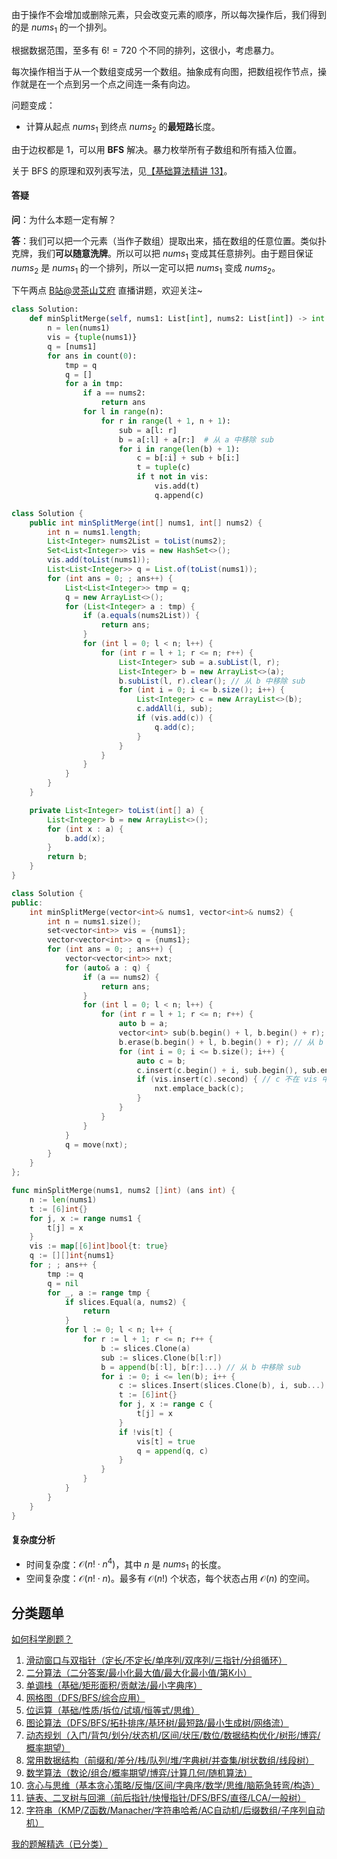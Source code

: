 由于操作不会增加或删除元素，只会改变元素的顺序，所以每次操作后，我们得到的是 $\textit{nums}_1$ 的一个排列。

根据数据范围，至多有 $6! = 720$ 个不同的排列，这很小，考虑暴力。

每次操作相当于从一个数组变成另一个数组。抽象成有向图，把数组视作节点，操作就是在一个点到另一个点之间连一条有向边。

问题变成：

- 计算从起点 $\textit{nums}_1$ 到终点 $\textit{nums}_2$ 的**最短路**长度。

由于边权都是 $1$，可以用 **BFS** 解决。暴力枚举所有子数组和所有插入位置。

关于 BFS 的原理和双列表写法，见[【基础算法精讲 13】](https://www.bilibili.com/video/BV1hG4y1277i/)。

#### 答疑

**问**：为什么本题一定有解？

**答**：我们可以把一个元素（当作子数组）提取出来，插在数组的任意位置。类似扑克牌，我们**可以随意洗牌**。所以可以把 $\textit{nums}_1$ 变成其任意排列。由于题目保证 $\textit{nums}_2$ 是 $\textit{nums}_1$ 的一个排列，所以一定可以把 $\textit{nums}_1$ 变成 $\textit{nums}_2$。 

下午两点 [B站@灵茶山艾府](https://space.bilibili.com/206214) 直播讲题，欢迎关注~

```py [sol-Python3]
class Solution:
    def minSplitMerge(self, nums1: List[int], nums2: List[int]) -> int:
        n = len(nums1)
        vis = {tuple(nums1)}
        q = [nums1]
        for ans in count(0):
            tmp = q
            q = []
            for a in tmp:
                if a == nums2:
                    return ans
                for l in range(n):
                    for r in range(l + 1, n + 1):
                        sub = a[l: r]
                        b = a[:l] + a[r:]  # 从 a 中移除 sub
                        for i in range(len(b) + 1):
                            c = b[:i] + sub + b[i:]
                            t = tuple(c)
                            if t not in vis:
                                vis.add(t)
                                q.append(c)
```

```java [sol-Java]
class Solution {
    public int minSplitMerge(int[] nums1, int[] nums2) {
        int n = nums1.length;
        List<Integer> nums2List = toList(nums2);
        Set<List<Integer>> vis = new HashSet<>();
        vis.add(toList(nums1));
        List<List<Integer>> q = List.of(toList(nums1));
        for (int ans = 0; ; ans++) {
            List<List<Integer>> tmp = q;
            q = new ArrayList<>();
            for (List<Integer> a : tmp) {
                if (a.equals(nums2List)) {
                    return ans;
                }
                for (int l = 0; l < n; l++) {
                    for (int r = l + 1; r <= n; r++) {
                        List<Integer> sub = a.subList(l, r);
                        List<Integer> b = new ArrayList<>(a);
                        b.subList(l, r).clear(); // 从 b 中移除 sub
                        for (int i = 0; i <= b.size(); i++) {
                            List<Integer> c = new ArrayList<>(b);
                            c.addAll(i, sub);
                            if (vis.add(c)) {
                                q.add(c);
                            }
                        }
                    }
                }
            }
        }
    }

    private List<Integer> toList(int[] a) {
        List<Integer> b = new ArrayList<>();
        for (int x : a) {
            b.add(x);
        }
        return b;
    }
}
```

```cpp [sol-C++]
class Solution {
public:
    int minSplitMerge(vector<int>& nums1, vector<int>& nums2) {
        int n = nums1.size();
        set<vector<int>> vis = {nums1};
        vector<vector<int>> q = {nums1};
        for (int ans = 0; ; ans++) {
            vector<vector<int>> nxt;
            for (auto& a : q) {
                if (a == nums2) {
                    return ans;
                }
                for (int l = 0; l < n; l++) {
                    for (int r = l + 1; r <= n; r++) {
                        auto b = a;
                        vector<int> sub(b.begin() + l, b.begin() + r);
                        b.erase(b.begin() + l, b.begin() + r); // 从 b 中移除 sub
                        for (int i = 0; i <= b.size(); i++) {
                            auto c = b;
                            c.insert(c.begin() + i, sub.begin(), sub.end());
                            if (vis.insert(c).second) { // c 不在 vis 中
                                nxt.emplace_back(c);
                            }
                        }
                    }
                }
            }
            q = move(nxt);
        }
    }
};
```

```go [sol-Go]
func minSplitMerge(nums1, nums2 []int) (ans int) {
	n := len(nums1)
	t := [6]int{}
	for j, x := range nums1 {
		t[j] = x
	}
	vis := map[[6]int]bool{t: true}
	q := [][]int{nums1}
	for ; ; ans++ {
		tmp := q
		q = nil
		for _, a := range tmp {
			if slices.Equal(a, nums2) {
				return
			}
			for l := 0; l < n; l++ {
				for r := l + 1; r <= n; r++ {
					b := slices.Clone(a)
					sub := slices.Clone(b[l:r])
					b = append(b[:l], b[r:]...) // 从 b 中移除 sub
					for i := 0; i <= len(b); i++ {
						c := slices.Insert(slices.Clone(b), i, sub...)
						t := [6]int{}
						for j, x := range c {
							t[j] = x
						}
						if !vis[t] {
							vis[t] = true
							q = append(q, c)
						}
					}
				}
			}
		}
	}
}
```

#### 复杂度分析

- 时间复杂度：$\mathcal{O}(n!\cdot n^4)$，其中 $n$ 是 $\textit{nums}_1$ 的长度。
- 空间复杂度：$\mathcal{O}(n!\cdot n)$。最多有 $\mathcal{O}(n!)$ 个状态，每个状态占用 $\mathcal{O}(n)$ 的空间。

## 分类题单

[如何科学刷题？](https://leetcode.cn/circle/discuss/RvFUtj/)

1. [滑动窗口与双指针（定长/不定长/单序列/双序列/三指针/分组循环）](https://leetcode.cn/circle/discuss/0viNMK/)
2. [二分算法（二分答案/最小化最大值/最大化最小值/第K小）](https://leetcode.cn/circle/discuss/SqopEo/)
3. [单调栈（基础/矩形面积/贡献法/最小字典序）](https://leetcode.cn/circle/discuss/9oZFK9/)
4. [网格图（DFS/BFS/综合应用）](https://leetcode.cn/circle/discuss/YiXPXW/)
5. [位运算（基础/性质/拆位/试填/恒等式/思维）](https://leetcode.cn/circle/discuss/dHn9Vk/)
6. [图论算法（DFS/BFS/拓扑排序/基环树/最短路/最小生成树/网络流）](https://leetcode.cn/circle/discuss/01LUak/)
7. [动态规划（入门/背包/划分/状态机/区间/状压/数位/数据结构优化/树形/博弈/概率期望）](https://leetcode.cn/circle/discuss/tXLS3i/)
8. [常用数据结构（前缀和/差分/栈/队列/堆/字典树/并查集/树状数组/线段树）](https://leetcode.cn/circle/discuss/mOr1u6/)
9. [数学算法（数论/组合/概率期望/博弈/计算几何/随机算法）](https://leetcode.cn/circle/discuss/IYT3ss/)
10. [贪心与思维（基本贪心策略/反悔/区间/字典序/数学/思维/脑筋急转弯/构造）](https://leetcode.cn/circle/discuss/g6KTKL/)
11. [链表、二叉树与回溯（前后指针/快慢指针/DFS/BFS/直径/LCA/一般树）](https://leetcode.cn/circle/discuss/K0n2gO/)
12. [字符串（KMP/Z函数/Manacher/字符串哈希/AC自动机/后缀数组/子序列自动机）](https://leetcode.cn/circle/discuss/SJFwQI/)

[我的题解精选（已分类）](https://github.com/EndlessCheng/codeforces-go/blob/master/leetcode/SOLUTIONS.md)

